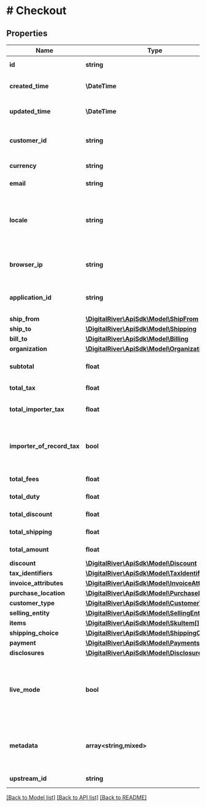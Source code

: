 # # Checkout

## Properties

Name | Type | Description | Notes
------------ | ------------- | ------------- | -------------
**id** | **string** | The unique identifier for the checkout | [optional] [readonly]
**created_time** | **\DateTime** | Time at which the checkout was created. | [optional] [readonly]
**updated_time** | **\DateTime** | Time at which the checkout was last updated. | [optional] [readonly]
**customer_id** | **string** | The identifier of the Customer associated with the Checkout. | [optional]
**currency** | **string** | A three-letter ISO currency code. | [optional]
**email** | **string** | The customer&#39;s email address. | [optional]
**locale** | **string** | A designator that combines the two-letter ISO 639-1 language code with the ISO 3166-1 alpha-2 country code. | [optional]
**browser_ip** | **string** | The IP address of the browser used by the customer when placing the order. | [optional]
**application_id** | **string** | An arbitrary string identifier that can be used to track the application type. | [optional] [readonly]
**ship_from** | [**\DigitalRiver\ApiSdk\Model\ShipFrom**](ShipFrom.md) |  | [optional]
**ship_to** | [**\DigitalRiver\ApiSdk\Model\Shipping**](Shipping.md) |  | [optional]
**bill_to** | [**\DigitalRiver\ApiSdk\Model\Billing**](Billing.md) |  | [optional]
**organization** | [**\DigitalRiver\ApiSdk\Model\Organization**](Organization.md) |  | [optional]
**subtotal** | **float** | Represents the total order amount exclusive of tax. | [optional] [readonly]
**total_tax** | **float** | Represents the total tax amount. | [optional] [readonly]
**total_importer_tax** | **float** | Represents the total tax amount from the importer of record. | [optional]
**importer_of_record_tax** | **bool** | If &lt;code&gt;true&lt;/code&gt;, indicates that the tax amount is paid by the importer of record. | [optional] [readonly]
**total_fees** | **float** | Represents the total fee amount. | [optional] [readonly]
**total_duty** | **float** | Represents the total duty amount. | [optional] [readonly]
**total_discount** | **float** | Represents the total discount amount. | [optional] [readonly]
**total_shipping** | **float** | Represents the total shipping amount. | [optional] [readonly]
**total_amount** | **float** | Represents the total charge amount. | [optional] [readonly]
**discount** | [**\DigitalRiver\ApiSdk\Model\Discount**](Discount.md) |  | [optional]
**tax_identifiers** | [**\DigitalRiver\ApiSdk\Model\TaxIdentifier[]**](TaxIdentifier.md) |  | [optional]
**invoice_attributes** | [**\DigitalRiver\ApiSdk\Model\InvoiceAttributes**](InvoiceAttributes.md) |  | [optional]
**purchase_location** | [**\DigitalRiver\ApiSdk\Model\PurchaseLocation**](PurchaseLocation.md) |  | [optional]
**customer_type** | [**\DigitalRiver\ApiSdk\Model\CustomerType**](CustomerType.md) |  | [optional]
**selling_entity** | [**\DigitalRiver\ApiSdk\Model\SellingEntity**](SellingEntity.md) |  | [optional]
**items** | [**\DigitalRiver\ApiSdk\Model\SkuItem[]**](SkuItem.md) |  | [optional]
**shipping_choice** | [**\DigitalRiver\ApiSdk\Model\ShippingChoice**](ShippingChoice.md) |  | [optional]
**payment** | [**\DigitalRiver\ApiSdk\Model\Payments**](Payments.md) |  | [optional]
**disclosures** | [**\DigitalRiver\ApiSdk\Model\Disclosures**](Disclosures.md) |  | [optional]
**live_mode** | **bool** | Has the value &lt;code&gt;true&lt;/code&gt; if the object exists in live mode or the value &lt;code&gt;false&lt;/code&gt; if the object exists in test mode. | [optional]
**metadata** | **array<string,mixed>** | Key-value pairs used to store additional data. Value can be string, boolean or integer types. | [optional]
**upstream_id** | **string** | The upstream identifier. | [optional]

[[Back to Model list]](../../README.md#models) [[Back to API list]](../../README.md#endpoints) [[Back to README]](../../README.md)
